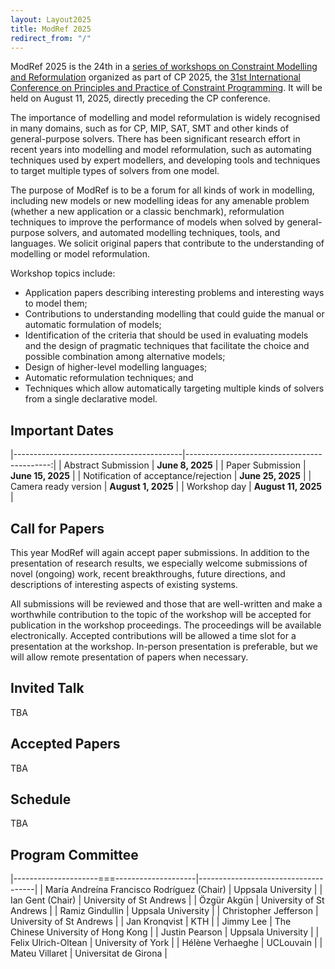 ```yaml
---
layout: Layout2025
title: ModRef 2025
redirect_from: "/"
---
```


ModRef 2025 is the 24th in a [series of workshops on Constraint Modelling and Reformulation](https://www-users.york.ac.uk/~af9/ModRef/) organized as part of CP 2025, the [31st International Conference on Principles and Practice of Constraint Programming](https://cp2025.a4cp.org/).
It will be held on August 11, 2025, directly preceding the CP conference. 

The importance of modelling and model reformulation is widely recognised in many domains, such as for CP, MIP, SAT, SMT and other kinds of general-purpose solvers. There has been significant research effort in recent years into modelling and model reformulation, such as automating techniques used by expert modellers, and developing tools and techniques to target multiple types of solvers from one model. 

The purpose of ModRef is to be a forum for all kinds of work in modelling, including new models or new modelling ideas for any amenable problem (whether a new application or a classic benchmark),  reformulation techniques to improve the performance of models when solved by general-purpose solvers, and automated modelling techniques, tools, and languages. We solicit original papers that contribute to the understanding of modelling or model reformulation.  

Workshop topics include:

- Application papers describing interesting problems and interesting ways to model them;
- Contributions to understanding modelling that could guide the manual or automatic formulation of models;
- Identification of the criteria that should be used in evaluating models and the design of pragmatic techniques that facilitate the choice and possible combination among alternative models;
- Design of higher-level modelling languages;
- Automatic reformulation techniques; and
- Techniques which allow automatically targeting multiple kinds of solvers from a single declarative model.

## <a name="importantDates"></a> Important Dates

|------------------------------------------|--------------------------------------------:|
| Abstract Submission                      | **June 8, 2025**                          |
| Paper Submission                         | **June 15, 2025**                          |
| Notification of acceptance/rejection     | **June 25, 2025**                         |
| Camera ready version                     | **August 1, 2025**                       |
| Workshop day                             | **August 11, 2025**                     |

## <a name="callForPapers"></a> Call for Papers 

This year ModRef will again accept paper submissions. In addition to the presentation of research results, we especially welcome submissions of novel (ongoing) work, recent breakthroughs, future directions, and descriptions of interesting aspects of existing systems.

<!-- There are three types of paper submissions: extended abstracts (at most two pages), short papers (at most eight pages) and long papers (at most fifteen pages). References are not part of the page limit. Papers are submitted through [EasyChair](https://easychair.org/conferences/?conf=modref2024), as a PDF file following [LIPIcs guidelines](https://submission.dagstuhl.de/series/details/5#author). There is no requirement for papers to be anonymised before submission. 

We also accept (and encourage) non-traditional electronic submissions, such as interactive works/tool demonstrations. In this case, please contact the chairs to discuss the suitability of your submission for ModRef. 
[chairs](mailto://helene.verhaeghe@kuleuven.be)--> 


All submissions will be reviewed and those that are well-written and make a worthwhile contribution to the topic of the workshop will be accepted for publication in the workshop proceedings. The proceedings will be available electronically. Accepted contributions will be allowed a time slot for a presentation at the workshop. In-person presentation is preferable, but we will allow remote presentation of papers when necessary. 

## <a name="invitedTalk"></a> Invited Talk

TBA

## <a name="acceptedPapers"></a> Accepted Papers

TBA


## <a name="schedule"></a> Schedule

TBA

## <a name="programCommittee"></a> Program Committee

|---------------------===--------------------|-------------------------------------| 
| María Andreína Francisco Rodríguez (Chair) | Uppsala University                  |
| Ian Gent (Chair)                           | University of St Andrews            |
| Özgür Akgün                                | University of St Andrews            |
| Ramiz Gindullin                            | Uppsala University                  |
| Christopher Jefferson                      | University of St Andrews            |
| Jan Kronqvist                              | KTH                                 |
| Jimmy Lee                                  | The Chinese University of Hong Kong |
| Justin Pearson                             | Uppsala University                  |
| Felix Ulrich-Oltean                        | University of York                  |
| Hélène Verhaeghe                           | UCLouvain                           |
| Mateu Villaret                             | Universitat de Girona               |

